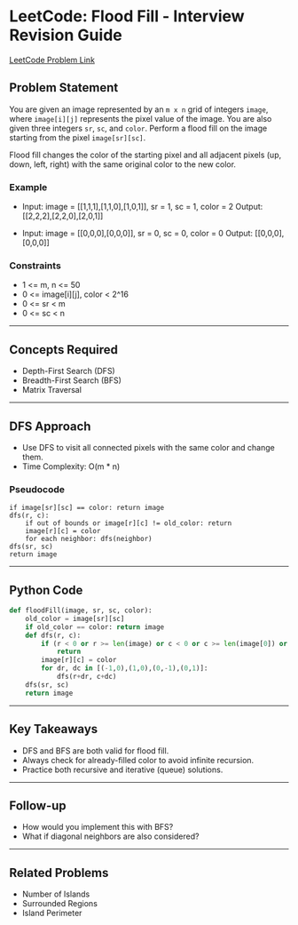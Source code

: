# LeetCode: Flood Fill - Interview Revision Guide

[LeetCode Problem Link](https://leetcode.com/problems/flood-fill/description/)

## Problem Statement
You are given an image represented by an `m x n` grid of integers `image`, where `image[i][j]` represents the pixel value of the image. You are also given three integers `sr`, `sc`, and `color`. Perform a flood fill on the image starting from the pixel `image[sr][sc]`.

Flood fill changes the color of the starting pixel and all adjacent pixels (up, down, left, right) with the same original color to the new color.

### Example
- Input: image = [[1,1,1],[1,1,0],[1,0,1]], sr = 1, sc = 1, color = 2
  Output: [[2,2,2],[2,2,0],[2,0,1]]

- Input: image = [[0,0,0],[0,0,0]], sr = 0, sc = 0, color = 0
  Output: [[0,0,0],[0,0,0]]

### Constraints
- 1 <= m, n <= 50
- 0 <= image[i][j], color < 2^16
- 0 <= sr < m
- 0 <= sc < n

---

## Concepts Required
- Depth-First Search (DFS)
- Breadth-First Search (BFS)
- Matrix Traversal

---

## DFS Approach
- Use DFS to visit all connected pixels with the same color and change them.
- Time Complexity: O(m * n)

### Pseudocode
```
if image[sr][sc] == color: return image
dfs(r, c):
    if out of bounds or image[r][c] != old_color: return
    image[r][c] = color
    for each neighbor: dfs(neighbor)
dfs(sr, sc)
return image
```

---

## Python Code
```python
def floodFill(image, sr, sc, color):
    old_color = image[sr][sc]
    if old_color == color: return image
    def dfs(r, c):
        if (r < 0 or r >= len(image) or c < 0 or c >= len(image[0]) or image[r][c] != old_color):
            return
        image[r][c] = color
        for dr, dc in [(-1,0),(1,0),(0,-1),(0,1)]:
            dfs(r+dr, c+dc)
    dfs(sr, sc)
    return image
```

---

## Key Takeaways
- DFS and BFS are both valid for flood fill.
- Always check for already-filled color to avoid infinite recursion.
- Practice both recursive and iterative (queue) solutions.

---

## Follow-up
- How would you implement this with BFS?
- What if diagonal neighbors are also considered?

---

## Related Problems
- Number of Islands
- Surrounded Regions
- Island Perimeter
